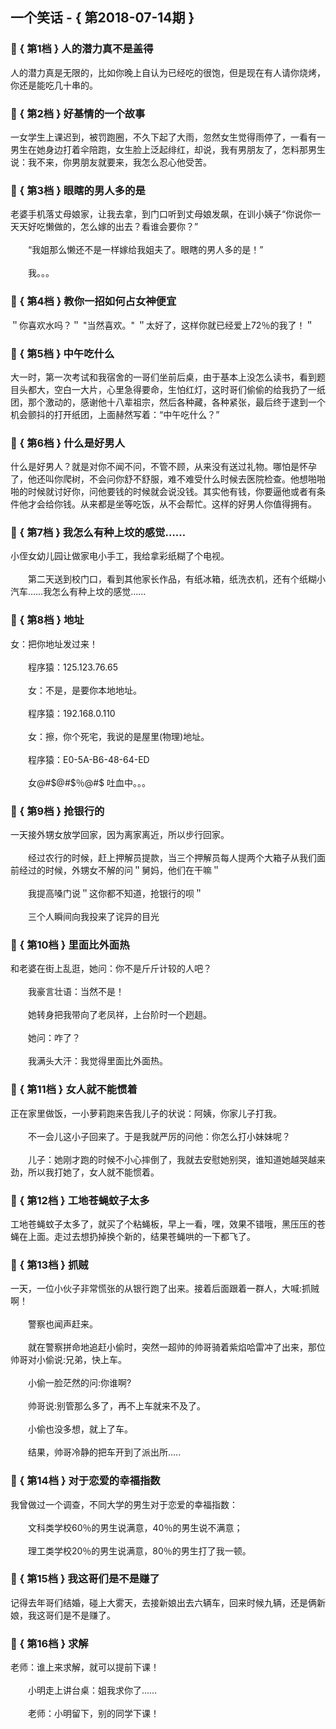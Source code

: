 ## 一个笑话 - { 第2018-07-14期 }
</hr>

### :jack_o_lantern: { 第1档 } 人的潜力真不是盖得
人的潜力真是无限的，比如你晚上自认为已经吃的很饱，但是现在有人请你烧烤，你还是能吃几十串的。


### :jack_o_lantern: { 第2档 } 好基情的一个故事
一女学生上课迟到，被罚跑圈，不久下起了大雨，忽然女生觉得雨停了，一看有一男生在她身边打着伞陪跑，女生脸上泛起绯红，却说，我有男朋友了，怎料那男生说：我不来，你男朋友就要来，我怎么忍心他受苦。


### :jack_o_lantern: { 第3档 } 眼瞎的男人多的是
老婆手机落丈母娘家，让我去拿，到门口听到丈母娘发飙，在训小姨子“你说你一天天好吃懒做的，怎么嫁的出去？看谁会要你？”<br/><br/>　　“我姐那么懒还不是一样嫁给我姐夫了。眼瞎的男人多的是！”<br/><br/>　　我。。。


### :jack_o_lantern: { 第4档 } 教你一招如何占女神便宜
＂你喜欢水吗？＂ &quot;当然喜欢。&quot; ＂太好了，这样你就已经爱上72％的我了！＂


### :jack_o_lantern: { 第5档 } 中午吃什么
大一时，第一次考试和我宿舍的一哥们坐前后桌，由于基本上没怎么读书，看到题目头都大，空白一大片，心里急得要命，生怕红灯，这时哥们偷偷的给我扔了一纸团，那个激动的，感谢他十八辈祖宗，然后各种藏，各种紧张，最后终于逮到一个机会颤抖的打开纸团，上面赫然写着：“中午吃什么？”


### :jack_o_lantern: { 第6档 } 什么是好男人
什么是好男人？就是对你不闻不问，不管不顾，从来没有送过礼物。哪怕是怀孕了，他还叫你爬树，不会问你舒不舒服，难不难受什么时候去医院检查。他想啪啪啪的时候就讨好你，问他要钱的时候就会说没钱。其实他有钱，你要逼他或者有条件他才会给你钱。从来都是坐等吃饭，从不会帮忙。这样的好男人你值得拥有。


### :jack_o_lantern: { 第7档 } 我怎么有种上坟的感觉……
小侄女幼儿园让做家电小手工，我给拿彩纸糊了个电视。<br/><br/>　　第二天送到校门口，看到其他家长作品，有纸冰箱，纸洗衣机，还有个纸糊小汽车……我怎么有种上坟的感觉……


### :jack_o_lantern: { 第8档 } 地址
女：把你地址发过来！<br/><br/>　　程序猿：125.123.76.65<br/><br/>　　女：不是，是要你本地地址。<br/><br/>　　程序猿：192.168.0.110<br/><br/>　　女：擦，你个死宅，我说的是屋里(物理)地址。<br/><br/>　　程序猿：E0-5A-B6-48-64-ED<br/><br/>　　女@#$@#$％@#$ 吐血中。。。


### :jack_o_lantern: { 第9档 } 抢银行的
一天接外甥女放学回家，因为离家离近，所以步行回家。<br/><br/>　　经过农行的时候，赶上押解员提款，当三个押解员每人提两个大箱子从我们面前经过的时候，外甥女不解的问＂舅妈，他们在干嘛＂<br/><br/>　　我提高嗓门说＂这你都不知道，抢银行的呗＂<br/><br/>　　三个人瞬间向我投来了诧异的目光


### :jack_o_lantern: { 第10档 } 里面比外面热
和老婆在街上乱逛，她问：你不是斤斤计较的人吧？<br/><br/>　　我豪言壮语：当然不是！<br/><br/>　　她转身把我带向了老凤祥，上台阶时一个趔趄。<br/><br/>　　她问：咋了？<br/><br/>　　我满头大汗：我觉得里面比外面热。


### :jack_o_lantern: { 第11档 } 女人就不能惯着
正在家里做饭，一小萝莉跑来告我儿子的状说：阿姨，你家儿子打我。<br/><br/>　　不一会儿这小子回来了。于是我就严厉的问他：你怎么打小妹妹呢？<br/><br/>　　儿子：她刚才跑的时候不小心摔倒了，我就去安慰她别哭，谁知道她越哭越来劲，所以我打她了，女人就不能惯着。


### :jack_o_lantern: { 第12档 } 工地苍蝇蚊子太多
工地苍蝇蚊子太多了，就买了个粘蝇板，早上一看，嘿，效果不错哦，黑压压的苍蝇在上面。走过去想扔掉换个新的，结果苍蝇哄的一下都飞了。


### :jack_o_lantern: { 第13档 } 抓贼
一天，一位小伙子非常慌张的从银行跑了出来。接着后面跟着一群人，大喊:抓贼啊！<br/><br/>　　警察也闻声赶来。<br/><br/>　　就在警察拼命地追赶小偷时，突然一超帅的帅哥骑着紫焰哈雷冲了出来，那位帅哥对小偷说:兄弟，快上车。<br/><br/>　　小偷一脸茫然的问:你谁啊?<br/><br/>　　帅哥说:别管那么多了，再不上车就来不及了。<br/><br/>　　小偷也没多想，就上了车。<br/><br/>　　结果，帅哥冷静的把车开到了派出所.....


### :jack_o_lantern: { 第14档 } 对于恋爱的幸福指数
我曾做过一个调查，不同大学的男生对于恋爱的幸福指数：<br/><br/>　　文科类学校60％的男生说满意，40％的男生说不满意；<br/><br/>　　理工类学校20％的男生说满意，80％的男生打了我一顿。


### :jack_o_lantern: { 第15档 } 我这哥们是不是赚了
记得去年哥们结婚，碰上大雾天，去接新娘出去六辆车，回来时候九辆，还是俩新娘，我这哥们是不是赚了。


### :jack_o_lantern: { 第16档 } 求解
老师：谁上来求解，就可以提前下课！<br/><br/>　　小明走上讲台桌：姐我求你了……<br/><br/>　　老师：小明留下，别的同学下课！

